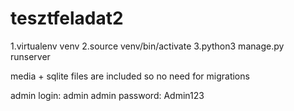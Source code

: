 # tesztfeladat2

1.virtualenv venv
2.source venv/bin/activate
3.python3 manage.py runserver

media + sqlite files are included so no need for migrations 
 
admin login: admin
admin password: Admin123
